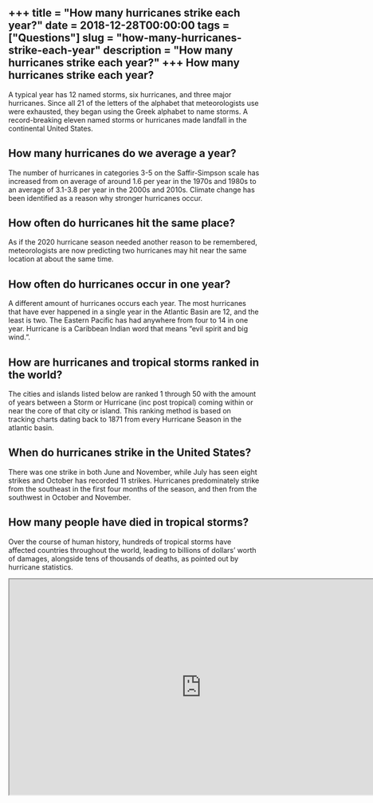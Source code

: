 +++
title = "How many hurricanes strike each year?"
date = 2018-12-28T00:00:00
tags = ["Questions"]
slug = "how-many-hurricanes-strike-each-year"
description = "How many hurricanes strike each year?"
+++
How many hurricanes strike each year?
-------------------------------------

A typical year has 12 named storms, six hurricanes, and three major hurricanes. Since all 21 of the letters of the alphabet that meteorologists use were exhausted, they began using the Greek alphabet to name storms. A record-breaking eleven named storms or hurricanes made landfall in the continental United States.

How many hurricanes do we average a year?
-----------------------------------------

The number of hurricanes in categories 3-5 on the Saffir-Simpson scale has increased from on average of around 1.6 per year in the 1970s and 1980s to an average of 3.1-3.8 per year in the 2000s and 2010s. Climate change has been identified as a reason why stronger hurricanes occur.

How often do hurricanes hit the same place?
-------------------------------------------

As if the 2020 hurricane season needed another reason to be remembered, meteorologists are now predicting two hurricanes may hit near the same location at about the same time.

How often do hurricanes occur in one year?
------------------------------------------

A different amount of hurricanes occurs each year. The most hurricanes that have ever happened in a single year in the Atlantic Basin are 12, and the least is two. The Eastern Pacific has had anywhere from four to 14 in one year. Hurricane is a Caribbean Indian word that means “evil spirit and big wind.”.

How are hurricanes and tropical storms ranked in the world?
-----------------------------------------------------------

The cities and islands listed below are ranked 1 through 50 with the amount of years between a Storm or Hurricane (inc post tropical) coming within or near the core of that city or island. This ranking method is based on tracking charts dating back to 1871 from every Hurricane Season in the atlantic basin.

When do hurricanes strike in the United States?
-----------------------------------------------

There was one strike in both June and November, while July has seen eight strikes and October has recorded 11 strikes. Hurricanes predominately strike from the southeast in the first four months of the season, and then from the southwest in October and November.

How many people have died in tropical storms?
---------------------------------------------

Over the course of human history, hundreds of tropical storms have affected countries throughout the world, leading to billions of dollars’ worth of damages, alongside tens of thousands of deaths, as pointed out by hurricane statistics.

<iframe allow="accelerometer; autoplay; clipboard-write; encrypted-media; gyroscope; picture-in-picture" allowfullscreen="" class="__youtube_prefs__  epyt-is-override  no-lazyload" data-no-lazy="1" data-origheight="433" data-origwidth="770" data-skipgform_ajax_framebjll="" height="433" id="_ytid_95994" loading="lazy" src="https://www.youtube.com/embed/Q1JeRQnpkM0?enablejsapi=1&autoplay=0&cc_load_policy=0&cc_lang_pref=&iv_load_policy=1&loop=0&modestbranding=0&rel=1&fs=1&playsinline=0&autohide=2&theme=dark&color=red&controls=1&" title="YouTube player" width="770"></iframe>